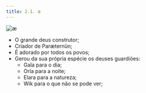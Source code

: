 ```yaml
---
title: 2.1. æ
---
```


![æ](../../../assets/ae.jpg)

- O grande deus construtor;
- Criador de Paræternün;
- É adorado por todos os povos;
- Gerou da sua própria espécie os deuses guardiões:
  - Gala para o dia;   
  - Orla para a noite;
  - Elara para a natureza;
  - Wik para o que não se pode ver;